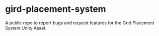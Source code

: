 # gird-placement-system
A public repo to report bugs and request features for the Grid Placement System Unity Asset.
